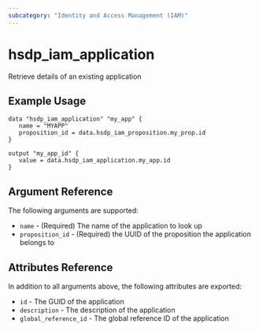 ```yaml
---
subcategory: "Identity and Access Management (IAM)"
---
```


# hsdp_iam_application

Retrieve details of an existing application

## Example Usage

```hcl
data "hsdp_iam_application" "my_app" {
   name = "MYAPP"
   proposition_id = data.hsdp_iam_proposition.my_prop.id
}
```

```hcl
output "my_app_id" {
   value = data.hsdp_iam_application.my_app.id
}
```

## Argument Reference

The following arguments are supported:

* `name` - (Required) The name of the application to look up
* `proposition_id` - (Required) the UUID of the proposition the application belongs to

## Attributes Reference

In addition to all arguments above, the following attributes are exported:

* `id` - The GUID of the application
* `description` - The description of the application
* `global_reference_id` - The global reference ID of the application
